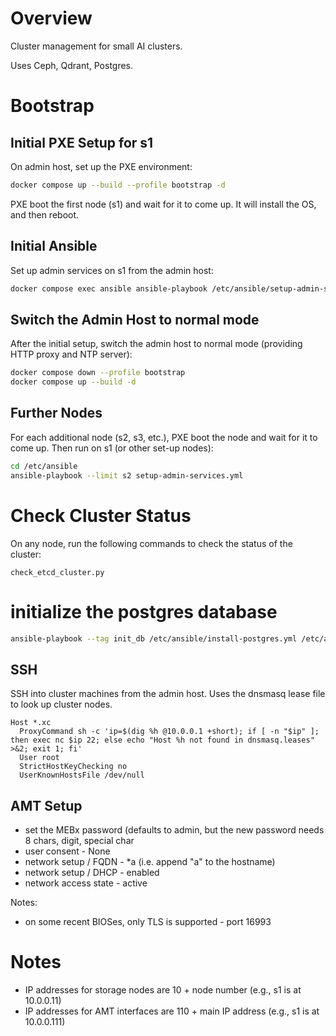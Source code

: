 # Overview

Cluster management for small AI clusters.

Uses Ceph, Qdrant, Postgres.

# Bootstrap

## Initial PXE Setup for s1

On admin host, set up the PXE environment:

```sh
docker compose up --build --profile bootstrap -d
```

PXE boot the first node (s1) and wait for it to come up.  It will install the OS, and then reboot.

## Initial Ansible

Set up admin services on s1 from the admin host:

```sh
docker compose exec ansible ansible-playbook /etc/ansible/setup-admin-services.yml
```

## Switch the Admin Host to normal mode

After the initial setup, switch the admin host to normal mode (providing HTTP proxy and NTP server):

```sh
docker compose down --profile bootstrap
docker compose up --build -d
```

## Further Nodes

For each additional node (s2, s3, etc.), PXE boot the node and wait for it to come up.  Then run on s1 (or other
set-up nodes):

```sh
cd /etc/ansible
ansible-playbook --limit s2 setup-admin-services.yml
```

# Check Cluster Status

On any node, run the following commands to check the status of the cluster:

    check_etcd_cluster.py

# initialize the postgres database

```sh
ansible-playbook --tag init_db /etc/ansible/install-postgres.yml /etc/ansible/install-etcd-leader-election.yml
```

## SSH

SSH into cluster machines from the admin host.  Uses the dnsmasq lease file to look up cluster nodes.

```
Host *.xc
  ProxyCommand sh -c 'ip=$(dig %h @10.0.0.1 +short); if [ -n "$ip" ]; then exec nc $ip 22; else echo "Host %h not found in dnsmasq.leases" >&2; exit 1; fi'
  User root
  StrictHostKeyChecking no
  UserKnownHostsFile /dev/null
```

## AMT Setup

- set the MEBx password (defaults to admin, but the new password needs 8 chars, digit, special char
- user consent - None
- network setup / FQDN - *a (i.e. append "a" to the hostname)
- network setup / DHCP - enabled 
- network access state - active

Notes:

- on some recent BIOSes, only TLS is supported - port 16993

# Notes

- IP addresses for storage nodes are 10 + node number (e.g., s1 is at 10.0.0.11)
- IP addresses for AMT interfaces are 110 + main IP address (e.g., s1 is at 10.0.0.111)
